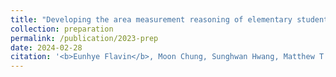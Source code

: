 ```yaml
---
title: "Developing the area measurement reasoning of elementary students with augmented reality activities"
collection: preparation
permalink: /publication/2023-prep
date: 2024-02-28
citation: '<b>Eunhye Flavin</b>, Moon Chung, Sunghwan Hwang, Matthew T. Flavin, &quot;Developing the area measurement reasoning of elementary students with augmented reality activities,&quot; in preparation, submission planned Feb. 2024.'
---
```

